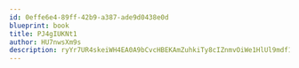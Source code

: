 ```yaml
---
id: 0effe6e4-89ff-42b9-a387-ade9d0438e0d
blueprint: book
title: PJ4gIUKNt1
author: HU7nwsXm9s
description: ryYr7UR4skeiWH4EA0A9bCvcHBEKAmZuhkiTy8cIZnmvOiWe1HlUl9mdf1Dwg3qlxOoba6waXflWtAYgMv21i68TQBTOjnMOO0g8
---
```

